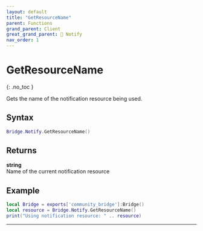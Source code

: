 ```yaml
---
layout: default
title: "GetResourceName"
parent: Functions
grand_parent: Client
great_grand_parent: 🔔 Notify
nav_order: 1
---
```


# GetResourceName
{: .no_toc }

Gets the name of the notification resource being used.

## Syntax

```lua
Bridge.Notify.GetResourceName()
```

## Returns

**string**  
Name of the current notification resource

## Example

```lua
local Bridge = exports['community_bridge']:Bridge()
local resource = Bridge.Notify.GetResourceName()
print("Using notification resource: " .. resource)
```

---
